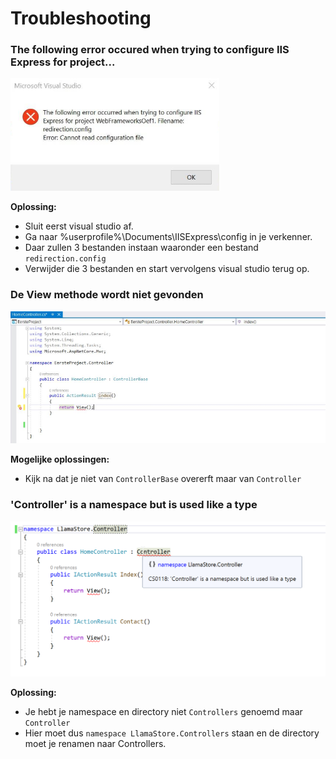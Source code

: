 # Troubleshooting

### The following error occured when trying to configure IIS Express for project...

![](../.gitbook/assets/image%20%2839%29.png)

**Oplossing:** 

* Sluit eerst visual studio af.
* Ga naar %userprofile%\Documents\IISExpress\config in je verkenner.
* Daar zullen 3 bestanden instaan waaronder een bestand `redirection.config`
* Verwijder die 3 bestanden en start vervolgens visual studio terug op.

### De View methode wordt niet gevonden

![](../.gitbook/assets/image%20%2837%29.png)

**Mogelijke oplossingen:**

* Kijk na dat je niet van `ControllerBase` overerft maar van `Controller`

### 'Controller' is a namespace but is used like a type

![](../.gitbook/assets/image%20%2838%29.png)

**Oplossing:**

* Je hebt je namespace en directory niet `Controllers` genoemd maar `Controller`
* Hier moet dus `namespace LlamaStore.Controllers` staan en de directory moet je renamen naar Controllers.

